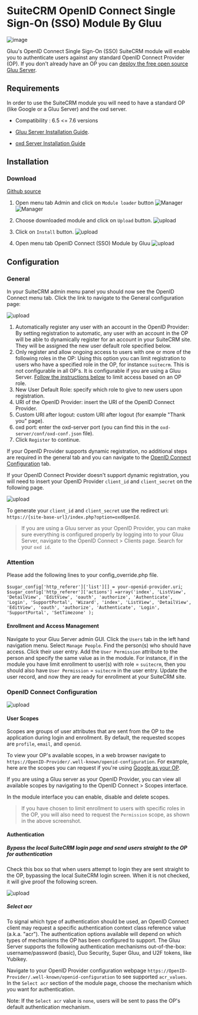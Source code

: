 # SuiteCRM OpenID Connect Single Sign-On (SSO) Module By Gluu

![image](https://raw.githubusercontent.com/GluuFederation/suitecrm-oxd-module/master/suitecrm.png)

Gluu's OpenID Connect Single Sign-On (SSO) SuiteCRM module will enable you to authenticate users against any standard OpenID Connect Provider (OP). If you don't already have an OP you can [deploy the free open source Gluu Server](https://gluu.org/docs/deployment).  

## Requirements
In order to use the SuiteCRM module you will need to have a standard OP (like Google or a Gluu Server) and the oxd server.

* Compatibility : 6.5 <= 7.6 versions

* [Gluu Server Installation Guide](https://www.gluu.org/docs/deployment/).

* [oxd Server Installation Guide](https://oxd.gluu.org/docs/oxdserver/install/)


## Installation
 
### Download
[Github source](https://github.com/GluuFederation/suitecrm-oxd-module/blob/master/suitecrm-oxd-module.zip?raw=true)

1. Open menu tab Admin and click on ```Module loader``` button
![Manager](https://raw.githubusercontent.com/GluuFederation/suitecrm-oxd-module/master/docu/1.png) 
![Manager](https://raw.githubusercontent.com/GluuFederation/suitecrm-oxd-module/master/docu/2.png) 

2. Choose downloaded module and click on ```Upload``` button. 
![upload](https://raw.githubusercontent.com/GluuFederation/suitecrm-oxd-module/master/docu/d3.png) 

3. Click on ```Install``` button. 
![upload](https://raw.githubusercontent.com/GluuFederation/suitecrm-oxd-module/master/docu/d4.png) 

4. Open menu tab OpenID Connect (SSO) Module by Gluu 
![upload](https://raw.githubusercontent.com/GluuFederation/suitecrm-oxd-module/master/docu/d5.png) 

## Configuration

### General
 
In your SuiteCRM admin menu panel you should now see the OpenID Connect menu tab. Click the link to navigate to the General configuration  page:

![upload](https://raw.githubusercontent.com/GluuFederation/suitecrm-oxd-module/master/docu/d6.png) 

1. Automatically register any user with an account in the OpenID Provider: By setting registration to automatic, any user with an account in the OP will be able to dynamically register for an account in your SuiteCRM site. They will be assigned the new user default role specified below.
2. Only register and allow ongoing access to users with one or more of the following roles in the OP: Using this option you can limit registration to users who have a specified role in the OP, for instance `suitecrm`. This is not configurable in all OP's. It is configurable if you are using a Gluu Server. [Follow the instructions below](#role-based-enrollment) to limit access based on an OP role. 
3. New User Default Role: specify which role to give to new users upon registration.  
4. URI of the OpenID Provider: insert the URI of the OpenID Connect Provider.
5. Custom URI after logout: custom URI after logout (for example "Thank you" page).
6. oxd port: enter the oxd-server port (you can find this in the `oxd-server/conf/oxd-conf.json` file).
7. Click `Register` to continue.

If your OpenID Provider supports dynamic registration, no additional steps are required in the general tab and you can navigate to the [OpenID Connect Configuration](#openid-connect-configuration) tab. 

If your OpenID Connect Provider doesn't support dynamic registration, you will need to insert your OpenID Provider `client_id` and `client_secret` on the following page.

![upload](https://raw.githubusercontent.com/GluuFederation/suitecrm-oxd-module/master/docu/d7.png)  

To generate your `client_id` and `client_secret` use the redirect uri: `https://{site-base-url}/index.php?option=oxdOpenId`.

> If you are using a Gluu server as your OpenID Provider, you can make sure everything is configured properly by logging into to your Gluu Server, navigate to the OpenID Connect > Clients page. Search for your `oxd id`.

### Attention

Please add the following lines to your config_override.php file.
 
`$sugar_config['http_referer']['list'][] = your-openid-provider.uri`;
`$sugar_config['http_referer']['actions'] =array('index', 'ListView', 'DetailView', 'EditView', 'oauth', 'authorize', 'Authenticate', 'Login', 'SupportPortal', 'Wizard', 'index', 'ListView', 'DetailView', 'EditView', 'oauth', 'authorize', 'Authenticate', 'Login', 'SupportPortal', 'SetTimezone' );`

#### Enrollment and Access Management

Navigate to your Gluu Server admin GUI. Click the `Users` tab in the left hand navigation menu. Select `Manage People`. Find the person(s) who should have access. Click their user entry. Add the `User Permission` attribute to the person and specify the same value as in the module. For instance, if in the module you have limit enrollment to user(s) with role = `suitecrm`, then you should also have `User Permission` = `suitecrm` in the user entry. Update the user record, and now they are ready for enrollment at your SuiteCRM site. 

### OpenID Connect Configuration

![upload](https://raw.githubusercontent.com/GluuFederation/suitecrm-oxd-module/master/docu/d8.png) 

#### User Scopes

Scopes are groups of user attributes that are sent from the OP to the application during login and enrollment. By default, the requested scopes are `profile`, `email`, and `openid`.  

To view your OP's available scopes, in a web browser navigate to `https://OpenID-Provider/.well-known/openid-configuration`. For example, here are the scopes you can request if you're using [Google as your OP](https://accounts.google.com/.well-known/openid-configuration). 

If you are using a Gluu server as your OpenID Provider, you can view all available scopes by navigating to the OpenID Connect > Scopes interface. 

In the module interface you can enable, disable and delete scopes. 

> If you have chosen to limit enrollment to users with specific roles in the OP, you will also need to request the `Permission` scope, as shown in the above screenshot. 

#### Authentication

##### Bypass the local SuiteCRM login page and send users straight to the OP for authentication

Check this box so that when users attempt to login they are sent straight to the OP, bypassing the local SuiteCRM login screen.
When it is not checked, it will give proof the following screen.   

![upload](https://raw.githubusercontent.com/GluuFederation/suitecrm-oxd-module/master/docu/d9.png) 

##### Select acr

To signal which type of authentication should be used, an OpenID Connect client may request a specific authentication context class reference value (a.k.a. "acr"). The authentication options available will depend on which types of mechanisms the OP has been configured to support. The Gluu Server supports the following authentication mechanisms out-of-the-box: username/password (basic), Duo Security, Super Gluu, and U2F tokens, like Yubikey.  

Navigate to your OpenID Provider configuration webpage `https://OpenID-Provider/.well-known/openid-configuration` to see supported `acr_values`. In the `Select acr` section of the module page, choose the mechanism which you want for authentication. 

Note: If the `Select acr` value is `none`, users will be sent to pass the OP's default authentication mechanism.



